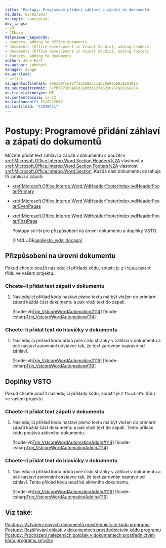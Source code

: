 ```yaml
---
title: 'Postupy: Programové přidání záhlaví a zápatí do dokumentů'
ms.date: 02/02/2017
ms.topic: conceptual
dev_langs:
- VB
- CSharp
helpviewer_keywords:
- headers, adding to Office documents
- documents [Office development in Visual Studio], adding headers
- documents [Office development in Visual Studio], adding footers
- footers, adding to documents
author: John-Hart
ms.author: johnhart
manager: douge
ms.workload:
- office
ms.openlocfilehash: e06c59fc61bff25268acc1ab70a90b68a1b9101d
ms.sourcegitcommit: 37fb7075b0a65d2add3b137a5230767aa3266c74
ms.translationtype: MT
ms.contentlocale: cs-CZ
ms.lasthandoff: 01/02/2019
ms.locfileid: "53848451"
---
```

# <a name="how-to-programmatically-add-headers-and-footers-to-documents"></a>Postupy: Programové přidání záhlaví a zápatí do dokumentů
  Můžete přidat text záhlaví a zápatí v dokumentu s použitím <xref:Microsoft.Office.Interop.Word.Section.Headers%2A> vlastnost a <xref:Microsoft.Office.Interop.Word.Section.Footers%2A> vlastnost <xref:Microsoft.Office.Interop.Word.Section>. Každá část dokumentu obsahuje tři záhlaví a zápatí:  
  
- <xref:Microsoft.Office.Interop.Word.WdHeaderFooterIndex.wdHeaderFooterPrimary>  
  
- <xref:Microsoft.Office.Interop.Word.WdHeaderFooterIndex.wdHeaderFooterEvenPages>  
  
- <xref:Microsoft.Office.Interop.Word.WdHeaderFooterIndex.wdHeaderFooterFirstPage>  
  
  Postupy se liší pro přizpůsobení na úrovni dokumentu a doplňky VSTO.  
  
  [!INCLUDE[appliesto_wdalldocapp](../vsto/includes/appliesto-wdalldocapp-md.md)]  
  
## <a name="document-level-customizations"></a>Přizpůsobení na úrovni dokumentu  
 Pokud chcete použít následující příklady kódu, spustit je z `ThisDocument` třídu ve vašem projektu.  
  
### <a name="to-add-text-to-footers-in-the-document"></a>Chcete-li přidat text zápatí v dokumentu  
  
1.  Následující příklad kódu nastaví písmo textu má být vložen do primární zápatí každá část dokumentu a pak vloží text do zápatí.  
  
     [!code-vb[Trin_VstcoreWordAutomation#114](../vsto/codesnippet/VisualBasic/Trin_VstcoreWordAutomationVB/ThisDocument.vb#114)]
     [!code-csharp[Trin_VstcoreWordAutomation#114](../vsto/codesnippet/CSharp/Trin_VstcoreWordAutomationCS/ThisDocument.cs#114)]  
  
### <a name="to-add-text-to-headers-in-the-document"></a>Chcete-li přidat text do hlavičky v dokumentu  
  
1.  Následující příklad kódu přidá pole číslo stránky v záhlaví v dokumentu a pak nastaví zarovnání odstavce tak, že text zarovnán napravo od záhlaví.  
  
     [!code-vb[Trin_VstcoreWordAutomation#116](../vsto/codesnippet/VisualBasic/Trin_VstcoreWordAutomationVB/ThisDocument.vb#116)]
     [!code-csharp[Trin_VstcoreWordAutomation#116](../vsto/codesnippet/CSharp/Trin_VstcoreWordAutomationCS/ThisDocument.cs#116)]  
  
## <a name="vsto-add-ins"></a>Doplňky VSTO  
 Pokud chcete použít následující příklady kódu, spustit je z `ThisAddIn` třídu ve vašem projektu.  
  
### <a name="to-add-text-to-footers-in-a-document"></a>Chcete-li přidat text zápatí v dokumentu  
  
1.  Následující příklad kódu nastaví písmo textu má být vložen do primární zápatí každá část dokumentu a pak vloží text do zápatí. Tento příklad kódu používá aktivního dokumentu.  
  
     [!code-vb[Trin_VstcoreWordAutomationAddIn#114](../vsto/codesnippet/VisualBasic/Trin_VstcoreWordAutomationAddIn/ThisAddIn.vb#114)]
     [!code-csharp[Trin_VstcoreWordAutomationAddIn#114](../vsto/codesnippet/CSharp/Trin_VstcoreWordAutomationAddIn/ThisAddIn.cs#114)]  
  
### <a name="to-add-text-to-headers-in-the-document"></a>Chcete-li přidat text do hlavičky v dokumentu  
  
1.  Následující příklad kódu přidá pole číslo stránky v záhlaví v dokumentu a pak nastaví zarovnání odstavce tak, že text zarovnán napravo od záhlaví. Tento příklad kódu používá aktivního dokumentu.  
  
     [!code-vb[Trin_VstcoreWordAutomationAddIn#116](../vsto/codesnippet/VisualBasic/Trin_VstcoreWordAutomationAddIn/ThisAddIn.vb#116)]
     [!code-csharp[Trin_VstcoreWordAutomationAddIn#116](../vsto/codesnippet/CSharp/Trin_VstcoreWordAutomationAddIn/ThisAddIn.cs#116)]  
  
## <a name="see-also"></a>Viz také:  
 [Postupy: Vytváření nových dokumentů prostřednictvím kódu programu](../vsto/how-to-programmatically-create-new-documents.md)   
 [Postupy: Rozšiřování oblastí v dokumentech prostřednictvím kódu programu](../vsto/how-to-programmatically-extend-ranges-in-documents.md)   
 [Postupy: Procházení nalezených položek v dokumentech prostřednictvím kódu programu smyčky](../vsto/how-to-programmatically-loop-through-found-items-in-documents.md)  
